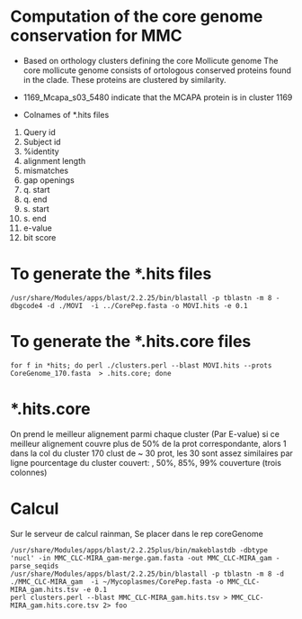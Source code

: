 Computation of the core genome conservation for MMC
======================================================
* Based on orthology clusters defining the core Mollicute genome
The core mollicute genome consists of ortologous conserved proteins found in the clade. These proteins are clustered by similarity.
 
* 1169_Mcapa_s03_5480 indicate that the MCAPA protein is in cluster 1169

* Colnames of *.hits files 

1. Query id
1. Subject id
1. %identity
1. alignment length
1. mismatches
1. gap openings
1. q. start
1. q. end
1. s. start
1. s. end
1. e-value
1. bit score


# To generate the *.hits files 

    /usr/share/Modules/apps/blast/2.2.25/bin/blastall -p tblastn -m 8 -dbgcode4 -d ./MOVI  -i ../CorePep.fasta -o MOVI.hits -e 0.1

# To generate the *.hits.core files 

    for f in *hits; do perl ./clusters.perl --blast MOVI.hits --prots CoreGenome_170.fasta  > .hits.core; done


# *.hits.core 
On prend le meilleur alignement parmi chaque cluster (Par E-value)
si ce meilleur alignement couvre plus de 50% de la prot correspondante, alors 1 dans la col du cluster 
170 clust de ~ 30 prot, les 30 sont assez similaires 
par ligne pourcentage du cluster couvert: , 50%, 85%, 99% couverture (trois colonnes)


# Calcul 
Sur le serveur de calcul rainman, 
Se placer dans le rep coreGenome 

    /usr/share/Modules/apps/blast/2.2.25plus/bin/makeblastdb -dbtype 'nucl' -in MMC_CLC-MIRA_gam-merge.gam.fasta -out MMC_CLC-MIRA_gam -parse_seqids
    /usr/share/Modules/apps/blast/2.2.25/bin/blastall -p tblastn -m 8 -d ./MMC_CLC-MIRA_gam  -i ~/Mycoplasmes/CorePep.fasta -o MMC_CLC-MIRA_gam.hits.tsv -e 0.1
    perl clusters.perl --blast MMC_CLC-MIRA_gam.hits.tsv > MMC_CLC-MIRA_gam.hits.core.tsv 2> foo
